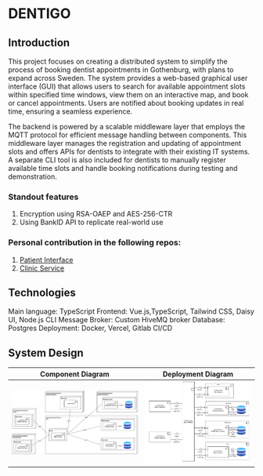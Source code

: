 # DENTIGO
## Introduction
This project focuses on creating a distributed system to simplify the process of booking dentist appointments in Gothenburg, with plans to expand across Sweden. The system provides a web-based graphical user interface (GUI) that allows users to search for available appointment slots within specified time windows, view them on an interactive map, and book or cancel appointments. Users are notified about booking updates in real time, ensuring a seamless experience.

The backend is powered by a scalable middleware layer that employs the MQTT protocol for efficient message handling between components. This middleware layer manages the registration and updating of appointment slots and offers APIs for dentists to integrate with their existing IT systems. A separate CLI tool is also included for dentists to manually register available time slots and handle booking notifications during testing and demonstration.

### Standout features
1) Encryption using RSA-OAEP and AES-256-CTR
2) Using BankID API to replicate real-world use

### Personal contribution in the following repos:
1) [Patient Interface](https://github.com/jitishp04/DENTIGO-Patient-Interface)
2) [Clinic Service](https://github.com/jitishp04/DENTIGO-Clinic-Service)

## Technologies
Main language: TypeScript
Frontend: Vue.js,TypeScript, Tailwind CSS, Daisy UI, Node.js CLI
Message Broker: Custom HiveMQ broker 
Database: Postgres 
Deployment: Docker, Vercel, Gitlab CI/CD

## System Design
| **Component Diagram** | **Deployment Diagram** |
|-----------------|---------------------------------|
| ![Component Diagram](./ReadMeImages/componentDiagram.png) | ![Deployment Diagram](./ReadMeImages/deploymentDiagram.png) |



